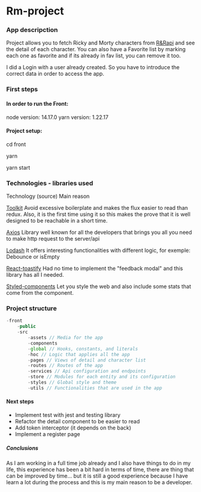 # Rm-project

### App descripction

Project allows you to fetch Ricky and Morty characters from  [R&Rapi](https://rickandmortyapi.com/) and see the detail of each character. You can also have a Favorite list by marking each one as favorite and if its already in fav list, you can remove it too.

I did a Login with a user already created. So you have to introduce the correct data in order to access the app.

### First steps

#### In order to run the Front:

node version: 14.17.0
yarn version: 1.22.17

#### Project setup:

cd front

yarn

yarn start


### Technologies - libraries used

Technology (source) Main reason

[Toolkit](https://redux-toolkit.js.org/)  Avoid excessive boilerplate and makes the flux easier to read than redux. Also, it is the first time using it so this makes the prove that it is well designed to be reachable in a short time.

[Axios](https://axios-http.com/) Library well known for all the developers that brings you all you need to make http request to the server/api

[Lodash](https://lodash.com/) It offers interesting functionalities with different logic, for exemple: Debounce or isEmpty

[React-toastify](https://www.npmjs.com/package/react-toastify) Had no time to implement the "feedback modal" and this library has all I needed.

[Styled-components](https://styled-components.com/) Let you style the web and also include some stats that come from the component.


### Project structure

```ts
-front
    -public
    -src
        -assets // Media for the app
        -components
        -global // Hooks, constants, and literals
        -hoc // Logic that applies all the app
        -pages // Views of detail and character list
        -routes // Routes of the app
        -services // Api configuration and endpoints
        -store // Modules for each entity and its configuration
        -styles // Global style and theme
        -utils // Functionalities that are used in the app
```


#### Next steps

- Implement test with jest and testing library
- Refactor the detail component to be easier to read
- Add token interceptor (it depends on the back)
- Implement a register page

##### Conclusions

As I am working in a full time job already and I also have things to do in my life, this experience has been a bit hard in terms of time, there are thing that can be improved by time... but it is still a good experience because I have learn a lot during the process and this is my main reason to be a developer.